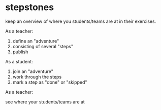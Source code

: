stepstones
==========

keep an overview of where you students/teams are at in their exercises.


As a teacher:

1. define an "adventure"
2. consisting of several "steps"
3. publish


As a student:

1. join an "adventure"
2. work through the steps
3. mark a step as "done" or "skipped" 

As a teacher:

see where your students/teams are at